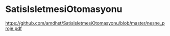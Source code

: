 # SatisIsletmesiOtomasyonu
https://github.com/amdhst/SatisIsletmesiOtomasyonu/blob/master/nesne_proje.pdf

